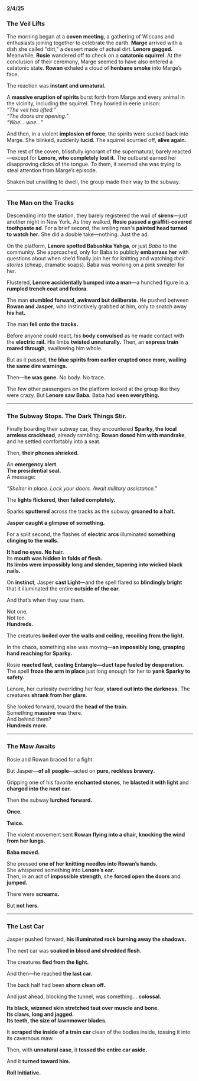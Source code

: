 #### 2/4/25

### **The Veil Lifts**

The morning began at a **coven meeting**, a gathering of Wiccans and enthusiasts joining together to celebrate the earth. **Marge** arrived with a dish she called "dirt," a dessert made of actual dirt. **Lenore gagged.** Meanwhile, **Rosie** wandered off to check on a **catatonic squirrel**. At the conclusion of their ceremony, Marge seemed to have also entered a catatonic state. **Rowan** exhaled a cloud of **henbane smoke** into Marge’s face.  

The reaction was **instant and unnatural.**  

A **massive eruption of spirits** burst forth from Marge and every animal in the vicinity, including the squirrel. They howled in eerie unison:  
*“The veil has lifted.”*  
*“The doors are opening.”*  
*“Woe… woe…”*  

And then, in a violent **implosion of force**, the spirits were sucked back into Marge. She blinked, suddenly **lucid.** The squirrel scurried off, **alive again.**  

The rest of the coven, blissfully ignorant of the supernatural, barely reacted—except for **Lenore, who completely lost it.** The outburst earned her disapproving clicks of the tongue. To them, it seemed she was trying to steal attention from Marge’s episode.  

Shaken but unwilling to dwell, the group made their way to the subway.  

---

### **The Man on the Tracks**  

Descending into the station, they barely registered the wail of **sirens**—just another night in New York. As they walked, **Rosie passed a graffiti-covered toothpaste ad**. For a brief second, the smiling man's **painted head turned to watch her.** She did a double take—nothing. Just the ad.  

On the platform, **Lenore spotted Babushka Yahga**, or just *Baba* to the community. She approached, only for Baba to publicly **embarrass her** with questions about when she’d finally join her for knitting and watching *their stories* (cheap, dramatic soaps). Baba was working on a pink sweater for her.  

Flustered, **Lenore accidentally bumped into a man**—a hunched figure in a **rumpled trench coat and fedora**.  

The man **stumbled forward, awkward but deliberate.** He pushed between **Rowan and Jasper**, who instinctively grabbed at him, only to snatch away **his hat.**  

The man **fell onto the tracks.**  

Before anyone could react, his **body convulsed** as he made contact with the **electric rail.** His limbs **twisted unnaturally.** Then, an **express train roared through**, swallowing him whole.  

But as it passed, **the blue spirits from earlier erupted once more, wailing the same dire warnings.**  

Then—**he was gone.** No body. No trace.  

The few other passengers on the platform looked at the group like they were crazy. But **Lenore saw Baba.** Baba had **seen everything.**  

---

### **The Subway Stops. The Dark Things Stir.**  

Finally boarding their subway car, they encountered **Sparky, the local armless crackhead**, already rambling. **Rowan dosed him with mandrake**, and he settled comfortably into a seat.  

Then, **their phones shrieked.**  

An **emergency alert**.  
**The presidential seal.**  
A message:  

*"Shelter in place. Lock your doors. Await military assistance."*  

The **lights flickered, then failed completely.**  

Sparks **sputtered** across the tracks as the subway **groaned to a halt.**  

**Jasper caught a glimpse of something.**  

For a split second, the flashes of **electric arcs** illuminated **something clinging to the walls.**  

**It had no eyes. No hair.**  
Its **mouth was hidden in folds of flesh.**  
**Its limbs were impossibly long and slender, tapering into wicked black nails.**  

On **instinct**, Jasper **cast Light**—and the spell flared so **blindingly bright** that it illuminated the entire **outside of the car.**  

And that’s when they saw them.  

Not one.  
Not ten.  
**Hundreds.**  

The creatures **boiled over the walls and ceiling, recoiling from the light.**  

In the chaos, something else was moving—**an impossibly long, grasping hand reaching for Sparky.**  

Rosie **reacted fast, casting Entangle—duct tape fueled by desperation.** The spell **froze the arm in place** just long enough for her to **yank Sparky to safety.**  

Lenore, her curiosity overriding her fear, **stared out into the darkness.** The creatures **shrank from her glare.**  

She looked forward, toward the **head of the train.**  
Something **massive** was there.  
And behind them?  
**Hundreds more.**  

---

### **The Maw Awaits**  

Rosie and Rowan braced for a fight.  

But Jasper—**of all people**—acted on **pure, reckless bravery.**  

Gripping one of his favorite **enchanted stones**, he **blasted it with light** and **charged into the next car.**  

Then the subway **lurched forward.**  

**Once.**  

**Twice.**  

The violent movement sent **Rowan flying into a chair, knocking the wind from her lungs.**  

**Baba moved.**  

She pressed **one of her knitting needles into Rowan’s hands.**  
She whispered something into **Lenore’s ear.**  
Then, in an act of **impossible strength**, she **forced open the doors** and **jumped.**  

There were **screams.**  

But **not hers.**  

---

### **The Last Car**  

Jasper pushed forward, **his illuminated rock burning away the shadows.**  

The next car was **soaked in blood and shredded flesh**.  

The creatures **fled from the light.**  

And then—he reached **the last car.**  

The back half had been **shorn clean off.**  

And just ahead, blocking the tunnel, was something… **colossal.**  

**Its black, wizened skin stretched taut over muscle and bone.**  
**Its claws, long and jagged.**  
**Its teeth, the size of lawnmower blades.**  

It **scraped the inside of a train car** clean of the bodies inside, tossing it into its cavernous maw.

Then, with **unnatural ease**, it **tossed the entire car aside.**  

And it **turned toward him.**  

**Roll Initiative.**  
